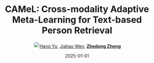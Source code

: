 ---
title: "CAMeL: Cross-modality Adaptive Meta-Learning for Text-based Person Retrieval"
collection: publications
permalink: /publication/CAMeL-Cr2025
date: 2025-01-01
doi: 
oral: 
keywords: meta learning text, adaptive meta learning, based person retrieval, object re-identification, content-based retrieval, person re-id, person retrieval, person search
venue: 'IEEE Transactions on Information Forensics and Security (TIFS)'
paperurl: 'https://zdzheng.xyz/files/Yu_CAMeL.pdf'
code: 'https://github.com/Jahawn-Wen/CAMeL-reID'
author: '<a href="https://zdzheng.xyz/authors/Hang-Yu" class="author"> <img src= "https://zdzheng.xyz/coauthors/hang-yu.jpg" alt="hang-yu" style="border-radius: 50%; height:20px; width:20px">Hang Yu</a>, <a href="https://zdzheng.xyz/authors/Jiahao-Wen" class="author">Jiahao Wen</a>, <strong><a href="https://zdzheng.xyz/authors/Zhedong-Zheng" class="author">Zhedong Zheng</a></strong>'
sqlauthor: '{"@type": "Person","name": "Hang Yu"}, {"@type": "Person","name": "Jiahao Wen"}, {"@type": "Person","name": "Zhedong Zheng"}'
citation: ' Hang Yu,  Jiahao Wen,  Zhedong Zheng, &quot;CAMeL: Cross-modality Adaptive Meta-Learning for Text-based Person Retrieval.&quot; TIFS, 2025.'
pub_year: '2025'
bib: >
    @article{hang2025CAMeL,<br>author = "Yu, Hang and Wen, Jiahao and Zheng, Zhedong",<br>title = "CAMeL: Cross-modality Adaptive Meta-Learning for Text-based Person Retrieval",<br>journal = "TIFS",<br>url = "https://zdzheng.xyz/files/Yu\_CAMeL.pdf",<br>code = "https://github.com/Jahawn-Wen/CAMeL-reID",<br>year = "2025"
    }

---